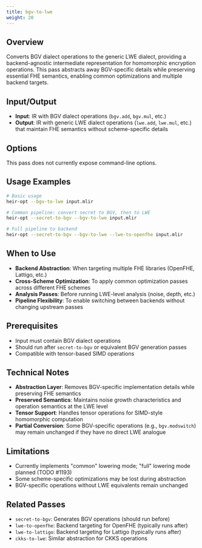```yaml
---
title: bgv-to-lwe
weight: 20
---
```


## Overview

Converts BGV dialect operations to the generic LWE dialect, providing a
backend-agnostic intermediate representation for homomorphic encryption
operations. This pass abstracts away BGV-specific details while preserving
essential FHE semantics, enabling common optimizations and multiple backend
targets.

## Input/Output

- **Input**: IR with BGV dialect operations (`bgv.add`, `bgv.mul`, etc.)
- **Output**: IR with generic LWE dialect operations (`lwe.add`, `lwe.mul`,
  etc.) that maintain FHE semantics without scheme-specific details

## Options

This pass does not currently expose command-line options.

## Usage Examples

```bash
# Basic usage
heir-opt --bgv-to-lwe input.mlir

# Common pipeline: convert secret to BGV, then to LWE
heir-opt --secret-to-bgv --bgv-to-lwe input.mlir

# Full pipeline to backend
heir-opt --secret-to-bgv --bgv-to-lwe --lwe-to-openfhe input.mlir
```

## When to Use

- **Backend Abstraction**: When targeting multiple FHE libraries (OpenFHE,
  Lattigo, etc.)
- **Cross-Scheme Optimization**: To apply common optimization passes across
  different FHE schemes
- **Analysis Passes**: Before running LWE-level analysis (noise, depth, etc.)
- **Pipeline Flexibility**: To enable switching between backends without
  changing upstream passes

## Prerequisites

- Input must contain BGV dialect operations
- Should run after `secret-to-bgv` or equivalent BGV generation passes
- Compatible with tensor-based SIMD operations

## Technical Notes

- **Abstraction Layer**: Removes BGV-specific implementation details while
  preserving FHE semantics
- **Preserved Semantics**: Maintains noise growth characteristics and operation
  semantics at the LWE level
- **Tensor Support**: Handles tensor operations for SIMD-style homomorphic
  computation
- **Partial Conversion**: Some BGV-specific operations (e.g., `bgv.modswitch`)
  may remain unchanged if they have no direct LWE analogue

## Limitations

- Currently implements "common" lowering mode; "full" lowering mode planned
  (TODO #1193)
- Some scheme-specific optimizations may be lost during abstraction
- BGV-specific operations without LWE equivalents remain unchanged

## Related Passes

- `secret-to-bgv`: Generates BGV operations (should run before)
- `lwe-to-openfhe`: Backend targeting for OpenFHE (typically runs after)
- `lwe-to-lattigo`: Backend targeting for Lattigo (typically runs after)
- `ckks-to-lwe`: Similar abstraction for CKKS operations
